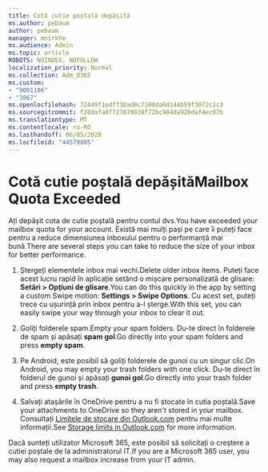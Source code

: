 ```yaml
---
title: Cotă cutie poștală depășită
ms.author: pebaum
author: pebaum
manager: mnirkhe
ms.audience: Admin
ms.topic: article
ROBOTS: NOINDEX, NOFOLLOW
localization_priority: Normal
ms.collection: Adm_O365
ms.custom:
- "9001106"
- "3067"
ms.openlocfilehash: 72449f1edff38ad0c7100da0d144b59f3072c1c3
ms.sourcegitcommit: f28dafa0f727870038f72bc904da926daf4ec07b
ms.translationtype: MT
ms.contentlocale: ro-RO
ms.lasthandoff: 06/05/2020
ms.locfileid: "44579805"
---
```

# <a name="mailbox-quota-exceeded"></a><span data-ttu-id="33905-102">Cotă cutie poștală depășită</span><span class="sxs-lookup"><span data-stu-id="33905-102">Mailbox Quota Exceeded</span></span>

<span data-ttu-id="33905-103">Ați depășit cota de cutie poștală pentru contul dvs.</span><span class="sxs-lookup"><span data-stu-id="33905-103">You have exceeded your mailbox quota for your account.</span></span> <span data-ttu-id="33905-104">Există mai mulți pași pe care îi puteți face pentru a reduce dimensiunea inboxului pentru o performanță mai bună.</span><span class="sxs-lookup"><span data-stu-id="33905-104">There are several steps you can take to reduce the size of your inbox for better performance.</span></span>

1. <span data-ttu-id="33905-105">Ștergeți elementele inbox mai vechi.</span><span class="sxs-lookup"><span data-stu-id="33905-105">Delete older inbox items.</span></span> <span data-ttu-id="33905-106">Puteți face acest lucru rapid în aplicație setând o mișcare personalizată de glisare: **Setări > Opțiuni de glisare**.</span><span class="sxs-lookup"><span data-stu-id="33905-106">You can do this quickly in the app by setting a custom Swipe motion: **Settings > Swipe Options**.</span></span> <span data-ttu-id="33905-107">Cu acest set, puteți trece cu ușurință prin inbox pentru a-l șterge.</span><span class="sxs-lookup"><span data-stu-id="33905-107">With this set, you can easily swipe your way through your inbox to clear it out.</span></span>

2. <span data-ttu-id="33905-108">Goliți folderele spam.</span><span class="sxs-lookup"><span data-stu-id="33905-108">Empty your spam folders.</span></span> <span data-ttu-id="33905-109">Du-te direct în folderele de spam și apăsați **spam gol**.</span><span class="sxs-lookup"><span data-stu-id="33905-109">Go directly into your spam folders and press **empty spam**.</span></span>

3. <span data-ttu-id="33905-110">Pe Android, este posibil să goliți folderele de gunoi cu un singur clic.</span><span class="sxs-lookup"><span data-stu-id="33905-110">On Android, you may empty your trash folders with one click.</span></span> <span data-ttu-id="33905-111">Du-te direct în folderul de gunoi și apăsați **gunoi gol**.</span><span class="sxs-lookup"><span data-stu-id="33905-111">Go directly into your trash folder and press **empty trash**.</span></span> 

4. <span data-ttu-id="33905-112">Salvați atașările în OneDrive pentru a nu fi stocate în cutia poștală.</span><span class="sxs-lookup"><span data-stu-id="33905-112">Save your attachments to OneDrive so they aren't stored in your mailbox.</span></span> <span data-ttu-id="33905-113">Consultați [Limitele de stocare din Outlook.com](https://support.office.com/article/storage-limits-in-outlook-com-7ac99134-69e5-4619-ac0b-2d313bba5e9e) pentru mai multe informații.</span><span class="sxs-lookup"><span data-stu-id="33905-113">See [Storage limits in Outlook.com](https://support.office.com/article/storage-limits-in-outlook-com-7ac99134-69e5-4619-ac0b-2d313bba5e9e) for more information.</span></span> 

<span data-ttu-id="33905-114">Dacă sunteți utilizator Microsoft 365, este posibil să solicitați o creștere a cutiei poștale de la administratorul IT.</span><span class="sxs-lookup"><span data-stu-id="33905-114">If you are a Microsoft 365 user, you may also request a mailbox increase from your IT admin.</span></span>